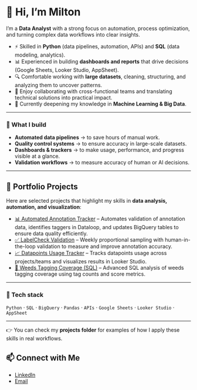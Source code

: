 # 👋 Hi, I’m Milton  

I’m a **Data Analyst** with a strong focus on automation, process optimization, and turning complex data workflows into clear insights.  

- ⚡ Skilled in **Python** (data pipelines, automation, APIs) and **SQL** (data modeling, analytics).  
- 📊 Experienced in building **dashboards and reports** that drive decisions (Google Sheets, Looker Studio, AppSheet).  
- 🔍 Comfortable working with **large datasets**, cleaning, structuring, and analyzing them to uncover patterns.  
- 🤝 Enjoy collaborating with cross-functional teams and translating technical solutions into practical impact.  
- 🌱 Currently deepening my knowledge in **Machine Learning & Big Data**.  

---

### 🔨 What I build
- **Automated data pipelines** → to save hours of manual work.  
- **Quality control systems** → to ensure accuracy in large-scale datasets.  
- **Dashboards & trackers** → to make usage, performance, and progress visible at a glance.  
- **Validation workflows** → to measure accuracy of human or AI decisions.  

---

## 💼 Portfolio Projects  

Here are selected projects that highlight my skills in **data analysis, automation, and visualization**:  

- [📊 Automated Annotation Tracker](./Patch_Report_Automation) – Automates validation of annotation data, identifies taggers in Dataloop, and updates BigQuery tables to ensure data quality efficiently.  
- [✅ LabelCheck Validation](./labelcheck-validation) – Weekly proportional sampling with human-in-the-loop validation to measure and improve annotation accuracy.  
- [📈 Datapoints Usage Tracker](./datapoints-usage-tracker) – Tracks datapoints usage across projects/teams and visualizes results in Looker Studio.  
- [🌿 Weeds Tagging Coverage (SQL)](./weeds-tagging-coverage) – Advanced SQL analysis of weeds tagging coverage using tag counts and score metrics.  

---
### 🚀 Tech stack
`Python` · `SQL` · `BigQuery` · `Pandas` · `APIs` · `Google Sheets` · `Looker Studio` · `AppSheet`  

---

👉 You can check my **projects folder** for examples of how I apply these skills in real workflows.  

## 📫 Connect with Me
- [LinkedIn](https://linkedin.com/in/milton-del-aguila-3076a9139)  
- [Email](mailto:miltondele@gmail.com)  
